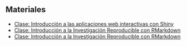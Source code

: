 ## Materiales

- [Clase: Introducción a las aplicaciones web interactivas con Shiny](/materials/Shiny)
- [Clase: Introducción a la Investigación Reproducible con RMarkdown](/materials/RMarkdown)
- [Clase: Introducción a la Investigación Reproducible con RMarkdown](./CopyOfShiny)
